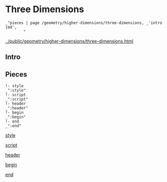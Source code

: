 # Three Dimensions

    _"pieces | page /geometry/higher-dimensions/three-dimensions, _'intro |md',
            "

[../public/geometry/higher-dimensions/three-dimensions.html](# "save:")


## Intro

## Pieces

    !- style
    _":style"
    !- script
    _":script"
    !- header
    _":header"
    !- begin
    _":begin"
    !- end
    _":end"

[style]() 

[script]()

[header]()

[begin]()

[end]()


